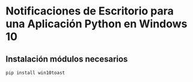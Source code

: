 # Notificaciones de Escritorio para una Aplicación Python en Windows 10
## Instalación módulos necesarios
```
pip install win10toast
```

